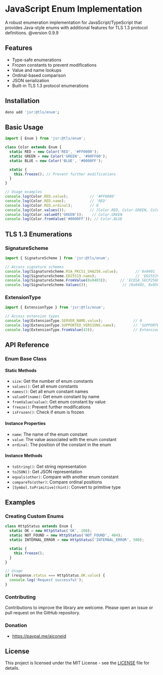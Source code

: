 # JavaScript Enum Implementation

A robust enumeration implementation for JavaScript/TypeScript that provides Java-style enums with additional features for TLS 1.3 protocol definitions. @version 0.9.9

## Features

- Type-safe enumerations
- Frozen constants to prevent modifications
- Value and name lookups
- Ordinal-based comparison
- JSON serialization
- Built-in TLS 1.3 protocol enumerations

## Installation

```bash
deno add 'jsr:@tls/enum';
```

## Basic Usage

```javascript
import { Enum } from 'jsr:@tls/enum';

class Color extends Enum {
  static RED = new Color('RED', '#FF0000');
  static GREEN = new Color('GREEN', '#00FF00');
  static BLUE = new Color('BLUE', '#0000FF');

  static {
    this.freeze(); // Prevent further modifications
  }
}

// Usage examples
console.log(Color.RED.value);          // '#FF0000'
console.log(Color.RED.name);           // 'RED'
console.log(Color.RED.ordinal);        // 0
console.log(Color.values());           // [Color.RED, Color.GREEN, Color.BLUE]
console.log(Color.valueOf('GREEN'));    // Color.GREEN
console.log(Color.fromValue('#0000FF')); // Color.BLUE
```

## TLS 1.3 Enumerations

### SignatureScheme

```javascript
import { SignatureScheme } from 'jsr:@tls/enum';

// Access signature schemes
console.log(SignatureScheme.RSA_PKCS1_SHA256.value);        // 0x0401
console.log(SignatureScheme.ED25519.name);                  // 'ED25519'
console.log(SignatureScheme.FromValue(0x0403));      // 'ECDSA_SECP256R1_SHA256'
console.log(SignatureScheme.Values());                // [0x0401, 0x0501, ...]
```

### ExtensionType

```javascript
import { ExtensionType } from 'jsr:@tls/enum';

// Access extension types
console.log(ExtensionType.SERVER_NAME.value);              // 0
console.log(ExtensionType.SUPPORTED_VERSIONS.name);        // 'SUPPORTED_VERSIONS'
console.log(ExtensionType.fromValue(43));                  // ExtensionType.SUPPORTED_VERSIONS
```

## API Reference

### Enum Base Class

#### Static Methods

- `size`: Get the number of enum constants
- `values()`: Get all enum constants
- `names()`: Get all enum constant names
- `valueOf(name)`: Get enum constant by name
- `fromValue(value)`: Get enum constant by value
- `freeze()`: Prevent further modifications
- `isFrozen()`: Check if enum is frozen

#### Instance Properties

- `name`: The name of the enum constant
- `value`: The value associated with the enum constant
- `ordinal`: The position of the constant in the enum

#### Instance Methods

- `toString()`: Get string representation
- `toJSON()`: Get JSON representation
- `equals(other)`: Compare with another enum constant
- `compareTo(other)`: Compare ordinal positions
- `[Symbol.toPrimitive](hint)`: Convert to primitive type

## Examples

### Creating Custom Enums

```javascript
class HttpStatus extends Enum {
  static OK = new HttpStatus('OK', 200);
  static NOT_FOUND = new HttpStatus('NOT_FOUND', 404);
  static INTERNAL_ERROR = new HttpStatus('INTERNAL_ERROR', 500);

  static {
    this.freeze();
  }
}

// Usage
if (response.status === HttpStatus.OK.value) {
  console.log('Request successful');
}
```

### Contributing

Contributions to improve the library are welcome. Please open an issue or pull request on the GitHub repository.

### Donation

- https://paypal.me/aiconeid 

## License

This project is licensed under the MIT License - see the [LICENSE](LICENSE) file for details.